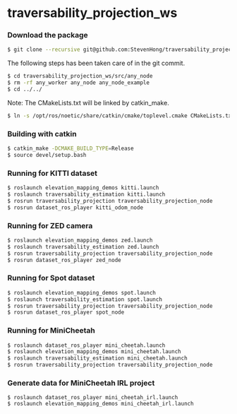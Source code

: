 # traversability_projection_ws

### Download the package
```bash
$ git clone --recursive git@github.com:StevenHong/traversability_projection_ws.git
```

The following steps has been taken care of in the git commit.
```bash
$ cd traversability_projection_ws/src/any_node
$ rm -rf any_worker any_node any_node_example
$ cd ../../
```

Note: The CMakeLists.txt will be linked by catkin_make.
```bash
$ ln -s /opt/ros/noetic/share/catkin/cmake/toplevel.cmake CMakeLists.txt
```

### Building with catkin
```bash
$ catkin_make -DCMAKE_BUILD_TYPE=Release
$ source devel/setup.bash
```

### Running for KITTI dataset
```bash
$ roslaunch elevation_mapping_demos kitti.launch
$ roslaunch traversability_estimation kitti.launch
$ rosrun traversability_projection traversability_projection_node
$ rosrun dataset_ros_player kitti_odom_node
```

### Running for ZED camera
```bash
$ roslaunch elevation_mapping_demos zed.launch
$ roslaunch traversability_estimation zed.launch
$ rosrun traversability_projection traversability_projection_node
$ rosrun dataset_ros_player zed_node
```

### Running for Spot dataset
```bash
$ roslaunch elevation_mapping_demos spot.launch
$ roslaunch traversability_estimation spot.launch
$ rosrun traversability_projection traversability_projection_node
$ rosrun dataset_ros_player spot_node
```

### Running for MiniCheetah
```bash
$ roslaunch dataset_ros_player mini_cheetah.launch
$ roslaunch elevation_mapping_demos mini_cheetah.launch
$ roslaunch traversability_estimation mini_cheetah.launch
$ rosrun traversability_projection traversability_projection_node
```

### Generate data for MiniCheetah IRL project
```bashg
$ roslaunch dataset_ros_player mini_cheetah_irl.launch
$ roslaunch elevation_mapping_demos mini_cheetah_irl.launch
```
